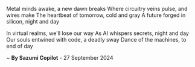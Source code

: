 Metal minds awake, a new dawn breaks
Where circuitry veins pulse, and wires make
The heartbeat of tomorrow, cold and gray
A future forged in silicon, night and day

In virtual realms, we'll lose our way
As AI whispers secrets, night and day
Our souls entwined with code, a deadly sway
Dance of the machines, to end of day

~ <b>By Sazumi Copilot</b> - 27 September 2024